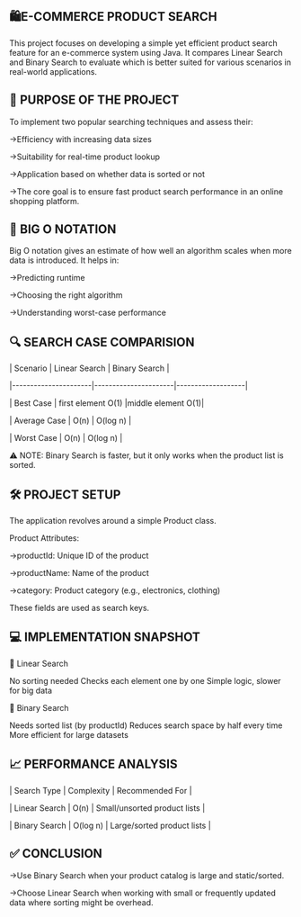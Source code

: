 🛍️E-COMMERCE PRODUCT SEARCH
-----------------------------
This project focuses on developing a simple yet efficient product search feature for an e-commerce system using Java. It compares Linear Search and Binary Search to evaluate which is better suited for various scenarios in real-world applications.

🎯 PURPOSE OF THE PROJECT
--------------------------
To implement two popular searching techniques and assess their:

->Efficiency with increasing data sizes

->Suitability for real-time product lookup

->Application based on whether data is sorted or not

->The core goal is to ensure fast product search performance in an online shopping platform.

📖 BIG O NOTATION
------------------
Big O notation gives an estimate of how well an algorithm scales when more data is introduced. It helps in:

->Predicting runtime

->Choosing the right algorithm

->Understanding worst-case performance

🔍 SEARCH CASE COMPARISION
----------------------------

| Scenario	       |  Linear Search	      | Binary Search     |

|----------------------|----------------------|-------------------|

| Best Case	       | first element O(1)   |middle element O(1)|
 
| Average Case	       |   O(n)               | O(log n)          |

| Worst Case	       |  O(n)	              |  O(log n)         |


⚠️ NOTE: Binary Search is faster, but it only works when the product list is sorted.

🛠️ PROJECT SETUP
-----------------
The application revolves around a simple Product class.

Product Attributes:

->productId: Unique ID of the product

->productName: Name of the product

->category: Product category (e.g., electronics, clothing)

These fields are used as search keys.

💻 IMPLEMENTATION SNAPSHOT
---------------------------
🔸 Linear Search

No sorting needed
Checks each element one by one
Simple logic, slower for big data

🔸 Binary Search

Needs sorted list (by productId)
Reduces search space by half every time
More efficient for large datasets

📈 PERFORMANCE ANALYSIS
-------------------------

| Search Type	    |   Complexity	  |   Recommended For              |

| Linear Search   |    	O(n)	      |  Small/unsorted product lists  |

| Binary Search	  |   O(log n)	    | Large/sorted product lists     |

✅ CONCLUSION
--------------
->Use Binary Search when your product catalog is large and static/sorted.

->Choose Linear Search when working with small or frequently updated data where sorting might be overhead.
